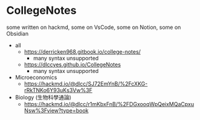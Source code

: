 # CollegeNotes

some written on hackmd, some on VsCode, some on Notion, some on Obsidian

- all
  - <https://derricken968.gitbook.io/college-notes/> 
    - many syntax unsupported
  - <https://dlccyes.github.io/CollegeNotes>
    - many syntax unsupported
- Microeconomics
  - https://hackmd.io/@dlcc/SJ72EmYnB/%2FcXKG-rRkTNKo6Y93uKs3Vw%3F
- Biology (生物科學通論)
  - https://hackmd.io/@dlcc/r1mKbxFnB/%2FDGxooqWpQeixMQaCpxuNsw%3Fview?type=book
